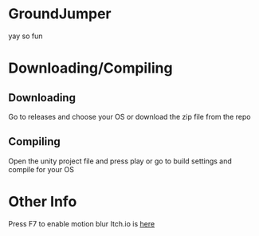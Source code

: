 # GroundJumper
 yay so fun
# Downloading/Compiling
## Downloading
Go to releases and choose your OS or download the zip file from the repo
## Compiling
Open the unity project file and press play or go to build settings and compile for your OS
# Other Info
Press F7 to enable motion blur
Itch.io is [here](https://hdfsyu.itch.io/groundjumper)
